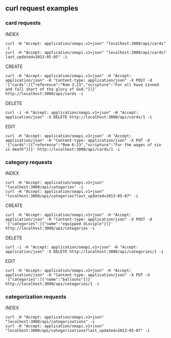 ## curl request examples

### card requests

INDEX

    curl -H "Accept: application/smapi.v1+json" "localhost:3000/api/cards" -i
    curl -H "Accept: application/smapi.v1+json" "localhost:3000/api/cards?last_updated=2013-05-05" -i

CREATE

    curl -H "Accept: application/smapi.v1+json" -H "Accept: application/json" -H "Content-type: application/json" -X POST -d '{"cards":[{"reference":"Rom 3:23","scripture":"For all have sinned and fall short of the glory of God."}]}' http://localhost:3000/api/cards -i

DELETE

    curl -i -H "Accept: application/smapi.v1+json" -H "Accept: application/json" -X DELETE http://localhost:3000/api/cards/1 -i

EDIT

    curl -H "Accept: application/smapi.v1+json" -H "Accept: application/json" -H "Content-type: application/json" -X PUT -d '{"cards":[{"reference":"Rom 6:23","scripture":"For the wages of sin is death"}]}' http://localhost:3000/api/cards/1 -i

### category requests

INDEX

    curl -H "Accept: application/smapi.v1+json" "localhost:3000/api/categories" -i
    curl -H "Accept: application/smapi.v1+json" "localhost:3000/api/categories?last_updated=2013-05-07" -i

CREATE

    curl -H "Accept: application/smapi.v1+json" -H "Accept: application/json" -H "Content-type: application/json" -X POST -d '{"categories":[{"name":"equipped disciple"}]}' http://localhost:3000/api/categories -i

DELETE

    curl -i -H "Accept: application/smapi.v1+json" -H "Accept: application/json" -X DELETE http://localhost:3000/api/categories/1 -i

EDIT

    curl -H "Accept: application/smapi.v1+json" -H "Accept: application/json" -H "Content-type: application/json" -X PUT -d '{"categories":[{"name":"balloons"}]}' http://localhost:3000/api/categories/1 -i

### categorization requests

INDEX

    curl -H "Accept: application/smapi.v1+json" "localhost:3000/api/categorizations" -i
    curl -H "Accept: application/smapi.v1+json" "localhost:3000/api/categorizations?last_updated=2013-05-07" -i
